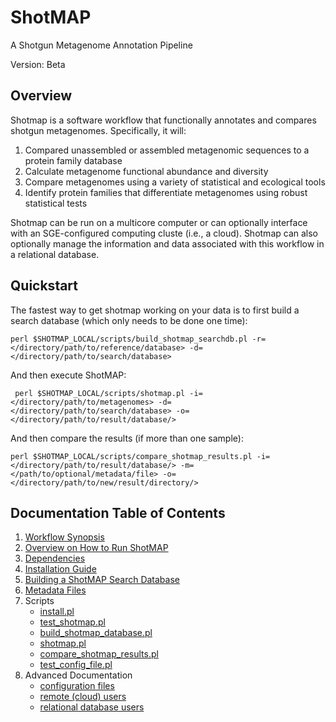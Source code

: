 ShotMAP
=======

A Shotgun Metagenome Annotation Pipeline

Version: Beta

Overview
--------

Shotmap is a software workflow that functionally annotates and compares shotgun metagenomes. Specifically, it will:

1.  Compared unassembled or assembled metagenomic sequences to a protein family database
2.  Calculate metagenome functional abundance and diversity
3.  Compare metagenomes using a variety of statistical and ecological tools
4.  Identify protein families that differentiate metagenomes using robust statistical tests

Shotmap can be run on a multicore computer or can optionally interface with an SGE-configured computing cluste (i.e., a cloud). 
Shotmap can also optionally manage the information and data associated with this workflow in a relational database.

Quickstart
----------

The fastest way to get shotmap working on your data is to first build a search database (which only needs to be done one time):

    perl $SHOTMAP_LOCAL/scripts/build_shotmap_searchdb.pl -r=</directory/path/to/reference/database> -d=</directory/path/to/search/database>

And then execute ShotMAP:
     
     perl $SHOTMAP_LOCAL/scripts/shotmap.pl -i=</directory/path/to/metagenomes> -d=</directory/path/to/search/database> -o=</directory/path/to/result/database/>

And then compare the results (if more than one sample):
   
    perl $SHOTMAP_LOCAL/scripts/compare_shotmap_results.pl -i=</directory/path/to/result/database/> -m=</path/to/optional/metadata/file> -o=</directory/path/to/new/result/directory/>

Documentation Table of Contents
-------------------------------

1. [Workflow Synopsis](docs/workflow_synopsis.md)
2. [Overview on How to Run ShotMAP](docs/running_shotmap.md)
3. [Dependencies](docs/dependencies.md)
4. [Installation Guide](docs/installation_guide.md)
5. [Building a ShotMAP Search Database](docs/search_databases.md)
6. [Metadata Files](docs/metadata_files.md)
7. Scripts
    * [install.pl](docs/install.pl.md)
    * [test_shotmap.pl](docs/test_shotmap.pl.md)
    * [build_shotmap_database.pl](docs/build_shotmap_database.pl.md)
    * [shotmap.pl](docs/shotmap.pl.md)
    * [compare_shotmap_results.pl](docs/compare_shotmap_results.pl.md)
    * [test_config_file.pl](docs/test_config_file.pl.md)
8. Advanced Documentation
    * [configuration files](docs/config_files.md)
    * [remote (cloud) users](docs/remote_users.md)
    * [relational database users](docs/relational_database_users.md)